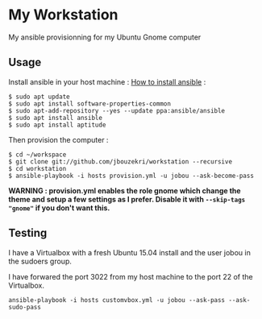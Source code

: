 # My Workstation

My ansible provisionning for my Ubuntu Gnome computer

## Usage

Install ansible in your host machine : [How to install ansible](http://docs.ansible.com/intro_installation.html#latest-releases-via-apt-ubuntu) :

```
$ sudo apt update
$ sudo apt install software-properties-common
$ sudo apt-add-repository --yes --update ppa:ansible/ansible
$ sudo apt install ansible
$ sudo apt install aptitude
```

Then provision the computer :

```
$ cd ~/workspace
$ git clone git://github.com/jbouzekri/workstation --recursive
$ cd workstation
$ ansible-playbook -i hosts provision.yml -u jobou --ask-become-pass
```

**WARNING : provision.yml enables the role gnome which change the theme and setup a few settings as I prefer. Disable it with `--skip-tags "gnome"` if you don't want this.**

## Testing

I have a Virtualbox with a fresh Ubuntu 15.04 install and the user jobou in the sudoers group.

I have forwared the port 3022 from my host machine to the port 22 of the Virtualbox.

    ansible-playbook -i hosts customvbox.yml -u jobou --ask-pass --ask-sudo-pass
